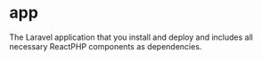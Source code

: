 # app
The Laravel application that you install and deploy and includes all necessary ReactPHP components as dependencies.
